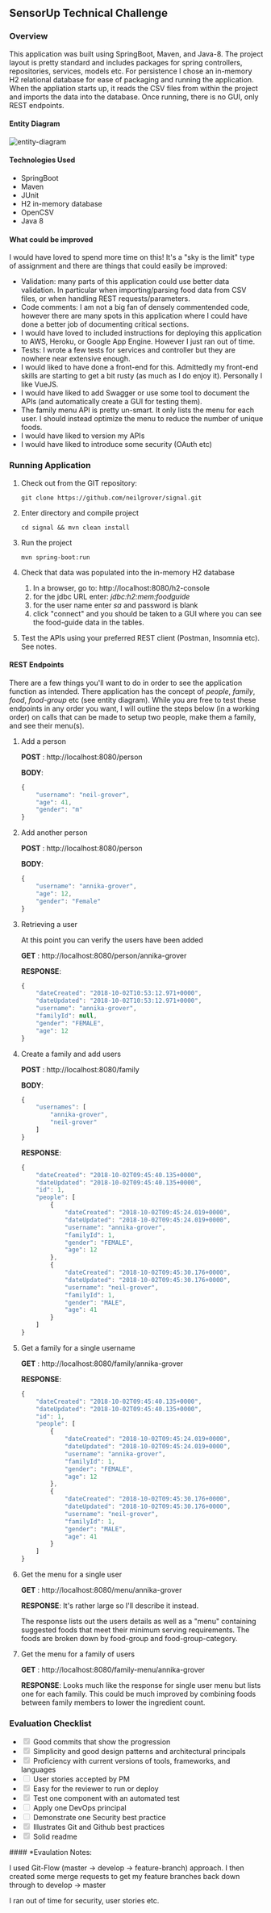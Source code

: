 ## SensorUp Technical Challenge

### Overview

This application was built using SpringBoot, Maven, and Java-8. The project layout is pretty standard and includes packages for spring controllers, repositories, services, models etc. For persistence I chose an in-memory H2 relational database for ease of packaging and running the application. When the appliation starts up, it reads the CSV files from within the project and imports the data into the database. Once running, there is no GUI, only REST endpoints.

#### Entity Diagram

![entity-diagram](resources/entity-diagram.jpg)

#### Technologies Used

- SpringBoot
- Maven
- JUnit
- H2 in-memory database
- OpenCSV
- Java 8

#### What could be improved

I would have loved to spend more time on this! It's a "sky is the limit" type of assignment and there are things that could easily be improved:

- Validation: many parts of this application could use better data validation. In particular when importing/parsing food data from CSV files, or when handling REST requests/parameters.
- Code comments: I am not a big fan of densely commentended code, however there are many spots in this application where I could have done a better job of documenting critical sections.
- I would have loved to included instructions for deploying this application to AWS, Heroku, or Google App Engine. However I just ran out of time.
- Tests: I wrote a few tests for services and controller but they are nowhere near extensive enough.
- I would liked to have done a front-end for this. Admittedly my front-end skills are starting to get a bit rusty (as much as I do enjoy it). Personally I like VueJS.
- I would have liked to add Swagger or use some tool to document the APIs (and automatically create a GUI for testing them).
- The family menu API is pretty un-smart. It only lists the menu for each user. I should instead optimize the menu to reduce the number of unique foods.
- I would have liked to version my APIs
- I would have liked to introduce some security (OAuth etc)

### Running Application

1. Check out from the GIT repository:

   `git clone https://github.com/neilgrover/signal.git`

2. Enter directory and compile project

   `cd signal && mvn clean install`

3. Run the project

   `mvn spring-boot:run`

4. Check that data was populated into the in-memory H2 database

   1. In a browser, go to: http://localhost:8080/h2-console
   2. for the jdbc URL enter: *jdbc:h2:mem:foodguide*
   3. for the user name enter *sa* and password is blank
   4. click "connect" and you should be taken to a GUI where you can see the food-guide data in the tables.

5. Test the APIs using your preferred REST client (Postman, Insomnia etc). See notes.

#### REST Endpoints

There are a few things you'll want to do in order to see the application function as intended. There application has the concept of *people*, *family*, *food*, *food-group* etc (see entity diagram). While you are free to test these endpoints in any order you want, I will outline the steps below (in a working order) on calls that can be made to setup two people, make them a family, and see their menu(s).

1. Add a person

   **POST** : http://localhost:8080/person

   **BODY**: 
    ```javascript
   {
   ​	"username": "neil-grover",
   ​	"age": 41,
   ​	"gender": "m"
   }
    ```

2. Add another person

   **POST** : http://localhost:8080/person

   **BODY**: 
   ```javascript
   {
   ​	"username": "annika-grover",
   ​	"age": 12,
   ​	"gender": "Female"
   }
   ```

3. Retrieving a user

   At this point you can verify the users have been added

   **GET** : http://localhost:8080/person/annika-grover

   **RESPONSE**:
   ```javascript
   {
   ​	"dateCreated": "2018-10-02T10:53:12.971+0000",
   ​	"dateUpdated": "2018-10-02T10:53:12.971+0000",
   ​	"username": "annika-grover",
   ​	"familyId": null,
   ​	"gender": "FEMALE",
   ​	"age": 12
   }
   ```

4. Create a family and add users

   **POST** : http://localhost:8080/family

   **BODY**:
   ```javascript
   {
   ​	"usernames": [
   ​		"annika-grover",
   ​		"neil-grover"
   ​	]
   }
   ```
   **RESPONSE**:
   ```javascript
   {
   ​	"dateCreated": "2018-10-02T09:45:40.135+0000",
   ​	"dateUpdated": "2018-10-02T09:45:40.135+0000",
   ​	"id": 1,
   ​	"people": [
   ​		{
   ​			"dateCreated": "2018-10-02T09:45:24.019+0000",
   ​			"dateUpdated": "2018-10-02T09:45:24.019+0000",
   ​			"username": "annika-grover",
   ​			"familyId": 1,
   ​			"gender": "FEMALE",
   ​			"age": 12
   ​		},
   ​		{
   ​			"dateCreated": "2018-10-02T09:45:30.176+0000",
   ​			"dateUpdated": "2018-10-02T09:45:30.176+0000",
   ​			"username": "neil-grover",
   ​			"familyId": 1,
   ​			"gender": "MALE",
   ​			"age": 41
   ​		}
   ​	]
   }
   ```

5. Get a family for a single username

   **GET** : http://localhost:8080/family/annika-grover

   **RESPONSE**:
   ```javascript
   {
   ​	"dateCreated": "2018-10-02T09:45:40.135+0000",
   ​	"dateUpdated": "2018-10-02T09:45:40.135+0000",
   ​	"id": 1,
   ​	"people": [
   ​		{
   ​			"dateCreated": "2018-10-02T09:45:24.019+0000",
   ​			"dateUpdated": "2018-10-02T09:45:24.019+0000",
   ​			"username": "annika-grover",
   ​			"familyId": 1,
   ​			"gender": "FEMALE",
   ​			"age": 12
   ​		},
   ​		{
   ​			"dateCreated": "2018-10-02T09:45:30.176+0000",
   ​			"dateUpdated": "2018-10-02T09:45:30.176+0000",
   ​			"username": "neil-grover",
   ​			"familyId": 1,
   ​			"gender": "MALE",
   ​			"age": 41
   ​		}
   ​	]
   }
   ```

6. Get the menu for a single user

   **GET** : http://localhost:8080/menu/annika-grover

   **RESPONSE**: It's rather large so I'll describe it instead.

   The response lists out the users details as well as a "menu" containing suggested foods that meet their minimum serving requirements. The foods are broken down by food-group and food-group-category.

7. Get the menu for a family of users

   **GET** : http://localhost:8080/family-menu/annika-grover

   **RESPONSE**: Looks much like the response for single user menu but lists one for each family. This could be much improved by combining foods between family members to lower the ingredient count.

### Evaluation Checklist
<ul class="contains-task-list">
    <li class="task-list-item"><input checked="checked" type="checkbox" id="" disabled="" class="task-list-item-checkbox"> Good commits that show the progression</li>
<li class="task-list-item"><input checked="checked" type="checkbox" id="" disabled="" class="task-list-item-checkbox"> Simplicity and good design patterns and architectural principals</li>
<li class="task-list-item"><input checked="checked" type="checkbox" id="" disabled="" class="task-list-item-checkbox"> Proficiency with current versions of tools, frameworks, and languages</li>
<li class="task-list-item"><input type="checkbox" id="" disabled="" class="task-list-item-checkbox"> User stories accepted by PM</li>
<li class="task-list-item"><input checked="checked" type="checkbox" id="" disabled="" class="task-list-item-checkbox"> Easy for the reviewer to run or deploy</li>
<li class="task-list-item"><input checked="checked" type="checkbox" id="" disabled="" class="task-list-item-checkbox"> Test one component with an automated test</li>
<li class="task-list-item"><input type="checkbox" id="" disabled="" class="task-list-item-checkbox"> Apply one DevOps principal</li>
<li class="task-list-item"><input type="checkbox" id="" disabled="" class="task-list-item-checkbox"> Demonstrate one Security best practice</li>
<li class="task-list-item"><input checked="checked" type="checkbox" id="" disabled="" class="task-list-item-checkbox"> Illustrates Git and Github best practices</li>
<li class="task-list-item"><input checked="checked" type="checkbox" id="" disabled="" class="task-list-item-checkbox"> Solid readme</li>
</ul>
#### *Evaulation Notes:

I used Git-Flow (master -> develop -> feature-branch) approach. I then created some merge requests to get my feature branches back down through to develop -> master

I ran out of time for security, user stories etc.